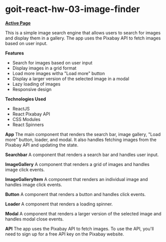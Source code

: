 <h1>goit-react-hw-03-image-finder</h1>

**[Active Page](https://pawelrogowski.github.io/goit-react-hw-03-image-finder/)**

This is a simple image search engine that allows users to search for images and display them in a
gallery. The app uses the Pixabay API to fetch images based on user input.

**Features**

- Search for images based on user input
- Display images in a grid format
- Load more images witha "Load more" button
- Display a larger version of the selected image in a modal
- Lazy loading of images
- Responsive design

**Technologies Used**

- ReactJS
- React Pixabay API
- CSS Modules
- React Spinners

**App** The main component that renders the search bar, image gallery, "Load more" button, loader,
and modal. It also handles fetching images from the Pixabay API and updating the state.

**Searchbar** A component that renders a search bar and handles user input.

**ImageGallery** A component that renders a grid of images and handles image click events.

**ImageGalleryItem** A component that renders an individual image and handles image click events.

**Button** A component that renders a button and handles click events.

**Loader** A component that renders a loading spinner.

**Modal** A component that renders a larger version of the selected image and handles modal close
events.

**API** The app uses the Pixabay API to fetch images. To use the API, you'll need to sign up for a
free API key on the Pixabay website.
